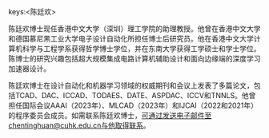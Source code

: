 keys:<陈廷欢>


陈廷欢博士现任香港中文大学（深圳）理工学院的助理教授。他曾在香港中文大学和德国慕尼黑工业大学电子设计自动化所担任博士后研究员。他在香港中文大学计算机科学与工程学系获得哲学博士学位，并在东南大学获得工学硕士和学士学位。陈博士的研究兴趣包括超大规模集成电路计算机辅助设计和面向边缘端的深度学习加速器设计。

陈廷欢博士在设计自动化和机器学习领域的权威期刊和会议上发表了多篇论文，包括TCAD、DAC、ICCAD、TODAES、DATE、ASPDAC、ICCV和TNNLS。他曾担任国际会议AAAI（2023年）、MLCAD（2023年）和IJCAI（2022和2021年）的程序委员会成员。如需联系陈廷欢博士，可通过发送电子邮件至chentinghuan@cuhk.edu.cn与他取得联系。